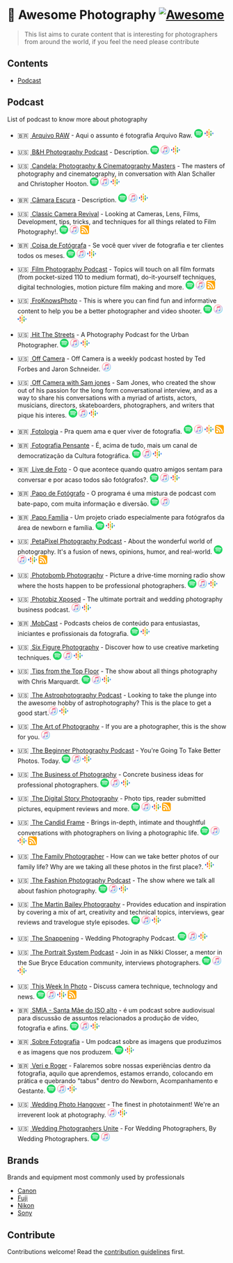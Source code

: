 # 📸 Awesome Photography [![Awesome](https://awesome.re/badge.svg)](https://awesome.re)

> This list aims to curate content that is interesting for photographers from around the world, if you feel the need please contribute

## Contents

- [Podcast](#podcast)

## Podcast

List of podcast to know more about photography

- 🇧🇷&nbsp;[&nbsp;Arquivo RAW](https://open.spotify.com/show/42E257grORV7pQ38ekjXv1?si=82gU6UVESyaQ8gnBSyukzg) - Aqui o assunto é fotografia
Arquivo Raw. [<img src="media/podcasts/spotify.svg" height="20px"/>](https://open.spotify.com/show/42E257grORV7pQ38ekjXv1?si=82gU6UVESyaQ8gnBSyukzg)
[<img src="media/podcasts/google-podcasts.svg" height="20px"/>](https://podcasts.google.com/feed/aHR0cHM6Ly9hbmNob3IuZm0vcy9iOGIxOTc4L3BvZGNhc3QvcnNz)

- 🇺🇸&nbsp;[&nbsp;B&H Photography Podcast](https://bhphotopodcast.libsyn.com) - Description. [<img src="media/podcasts/spotify.svg" height="20px"/>](https://open.spotify.com/show/43OiRsweLEpNeBOW7xLFNJ)
[<img src="media/podcasts/itunes.svg" height="20px"/>](https://podcasts.apple.com/us/podcast/b-h-photography-podcast/id1052860428)
[<img src="media/podcasts/google-podcasts.svg" height="20px"/>](https://podcasts.google.com/feed/aHR0cDovL2JocGhvdG9wb2RjYXN0LmxpYnN5bi5jb20vcnNz)

- 🇺🇸&nbsp;[&nbsp;Candela: Photography & Cinematography Masters](https://candela.podbean.com/) - The masters of photography and cinematography, in conversation with Alan Schaller and Christopher Hooton. [<img src="media/podcasts/spotify.svg" height="20px"/>](https://open.spotify.com/show/3gIyo6EfgDuJpfEOa8rkLg)
[<img src="media/podcasts/itunes.svg" height="20px"/>](https://podcasts.apple.com/gb/podcast/candela-photography-cinematography-masters/id1496526751)
[<img src="media/podcasts/google-podcasts.svg" height="20px"/>](https://podcasts.google.com/feed/aHR0cHM6Ly9mZWVkLnBvZGJlYW4uY29tL2NhbmRlbGEvZmVlZC54bWw?sa=X&ved=0CAMQ4aUDahcKEwjA_LaEp7ntAhUAAAAAHQAAAAAQAg)

- 🇧🇷&nbsp;[&nbsp;Câmara Escura](https://www.spreaker.com/show/camara-escura) - Description. [<img src="media/podcasts/spotify.svg" height="20px"/>](https://open.spotify.com/show/6r7D7UA8VGyOUDOK2Ttjms)
[<img src="media/podcasts/itunes.svg" height="20px"/>](https://podcasts.apple.com/us/podcast/c%C3%A2mara-escura/id1494764398?uo=4)
[<img src="media/podcasts/google-podcasts.svg" height="20px"/>](https://podcasts.google.com/feed/aHR0cHM6Ly93d3cuc3ByZWFrZXIuY29tL3Nob3cvNDIzMjUyNi9lcGlzb2Rlcy9mZWVk)

- 🇺🇸&nbsp;[&nbsp;Classic Camera Revival](https://classiccamerarevival.podbean.com) - Looking at Cameras, Lens, Films, Development, tips, tricks, and techniques for all things related to Film Photography!. [<img src="media/podcasts/spotify.svg" height="20px"/>](https://open.spotify.com/show/3OfeYxTkeFB8mD7QH9Me2n)
[<img src="media/podcasts/itunes.svg" height="20px"/>](https://podcasts.apple.com/us/podcast/classic-camera-revival/id963593864)
[<img src="media/podcasts/rss.svg" height="20px"/>](https://feed.podbean.com/classiccamerarevival/feed.xml)

- 🇧🇷&nbsp;[&nbsp;Coisa de Fotógrafa](https://coisadefotografa.com/coisa-de-fotografa-podcast/) - Se você quer viver de fotografia e ter clientes todos os meses. [<img src="media/podcasts/spotify.svg" height="20px"/>](https://open.spotify.com/show/0LLgKMLQTGyhqdBcHybBrn)
[<img src="media/podcasts/itunes.svg" height="20px"/>](https://podcasts.apple.com/br/podcast/coisa-fot%C3%B3grafa-podcast-fotografia-carreira-e-felicidade/id1277722183)
[<img src="media/podcasts/google-podcasts.svg" height="20px"/>](https://podcasts.google.com/feed/aHR0cDovL2ZlZWRzLnNvdW5kY2xvdWQuY29tL3VzZXJzL3NvdW5kY2xvdWQ6dXNlcnM6MjE5ODQ2NDAwL3NvdW5kcy5yc3M?sa=X&ved=0CAMQ4aUDahcKEwiA-an-nrntAhUAAAAAHQAAAAAQAQ)

- 🇺🇸&nbsp;[&nbsp;Film Photography Podcast](https://filmphotographypodcast.podbean.com/) - Topics will touch on all film formats (from pocket-sized 110 to medium format), do-it-yourself techniques, digital technologies, motion picture film making and more. [<img src="media/podcasts/spotify.svg" height="20px"/>](https://open.spotify.com/show/4HbBsJn8U1YVlzeXZRzMbQ)
[<img src="media/podcasts/itunes.svg" height="20px"/>](https://podcasts.apple.com/us/podcast/film-photography-podcast/id911802605)
[<img src="media/podcasts/rss.svg" height="20px"/>](https://feed.podbean.com/filmphotographypodcast/feed.xml)

- 🇺🇸&nbsp;[&nbsp;FroKnowsPhoto](https://froknowsphoto.com/podcast/) - This is where you can find fun and informative content to help you be a better photographer and video shooter. [<img src="media/podcasts/spotify.svg" height="20px"/>](https://open.spotify.com/show/0XS60Ft2IW9EY2VR7Frnyi)
[<img src="media/podcasts/itunes.svg" height="20px"/>](https://podcasts.apple.com/us/podcast/froknowsphoto-photography-podcasts/id552106359)
[<img src="media/podcasts/google-podcasts.svg" height="20px"/>](https://podcasts.google.com/feed/aHR0cHM6Ly9mcm9rbm93c3Bob3RvLmxpYnN5bi5jb20vcnNz?sa=X&ved=0CAMQ4aUDahcKEwjgr4_0jbjtAhUAAAAAHQAAAAAQAg)

- 🇺🇸&nbsp;[&nbsp;Hit The Streets](https://valeriejardinphotography.com/podcast) - A Photography Podcast for the Urban Photographer. [<img src="media/podcasts/spotify.svg" height="20px"/>](https://open.spotify.com/show/41q6ePgHjspCiSnmXaMoWD)
[<img src="media/podcasts/itunes.svg" height="20px"/>](https://podcasts.apple.com/us/podcast/hit-the-streets-with-valerie-jardin/id1155913704)
[<img src="media/podcasts/google-podcasts.svg" height="20px"/>](https://podcasts.google.com/feed/aHR0cHM6Ly92YWxlcmllamFyZGlucGhvdG9ncmFwaHkubGlic3luLmNvbS9yc3M?sa=X&ved=0CAMQ4aUDahcKEwi457eXlbjtAhUAAAAAHQAAAAAQAQ&hl=pt-BR)

- 🇺🇸&nbsp;[&nbsp;Off Camera](https://theartofphotography.tv/off-camera) - Off Camera is a weekly podcast hosted by Ted Forbes and Jaron Schneider. [<img src="media/podcasts/itunes.svg" height="20px"/>](https://podcasts.apple.com/us/podcast/the-art-of-photography-off-camera/id1444478597)

- 🇺🇸&nbsp;[&nbsp;Off Camera with Sam jones](https://offcamera.com/) - Sam Jones, who created the show out of his passion for the long form conversational interview, and as a way to share his conversations with a myriad of artists, actors, musicians, directors, skateboarders, photographers, and writers that pique his interes. [<img src="media/podcasts/spotify.svg" height="20px"/>](https://open.spotify.com/show/2CSc5dtEcAnELQIDgAD8gZ)
[<img src="media/podcasts/itunes.svg" height="20px"/>](https://podcasts.apple.com/us/podcast/off-camera-with-sam-jones/id642483864)
[<img src="media/podcasts/google-podcasts.svg" height="20px"/>](https://podcasts.google.com/feed/aHR0cHM6Ly9mZWVkcy5zaW1wbGVjYXN0LmNvbS9pa0gzdDVyeA?sa=X&ved=0CAMQ4aUDahcKEwioiYXwkLjtAhUAAAAAHQAAAAAQAg)

- 🇧🇷&nbsp;[&nbsp;Fotologia](https://www.fotologia.net/podcast/) - Pra quem ama e quer viver de fotografia. [<img src="media/podcasts/spotify.svg" height="20px"/>](https://open.spotify.com/show/2ZzCIVTOL2KnOGBXxYWpft)
[<img src="media/podcasts/itunes.svg" height="20px"/>](https://podcasts.apple.com/br/podcast/fotologia-podcast/id1058461825)
[<img src="media/podcasts/google-podcasts.svg" height="20px"/>](https://podcasts.google.com/feed/aHR0cHM6Ly9hbmNob3IuZm0vcy83Nzk1NzNjL3BvZGNhc3QvcnNz?sa=X&ved=0CAMQ4aUDahcKEwj4pPaWobjtAhUAAAAAHQAAAAAQAQ)
[<img src="media/podcasts/rss.svg" height="20px"/>](https://www.fotologia.net/podcast/feed/)

- 🇧🇷&nbsp;[&nbsp;Fotografia Pensante](https://omicronfotografia.com.br/blog/tags/podcast-de-fotografia) - É, acima de tudo, mais um canal de democratização da Cultura fotográfica. [<img src="media/podcasts/spotify.svg" height="20px"/>](https://open.spotify.com/show/6Kqv1PpN2lowCQclSQ8gC8)
[<img src="media/podcasts/itunes.svg" height="20px"/>](https://podcasts.apple.com/br/podcast/fotografia-pensante/id1381742635)
[<img src="media/podcasts/google-podcasts.svg" height="20px"/>](https://podcasts.google.com/feed/aHR0cHM6Ly93d3cuc3ByZWFrZXIuY29tL3Nob3cvMjkzNDYyMy9lcGlzb2Rlcy9mZWVk?sa=X&ved=0CAMQ4aUDahcKEwj49IfMmrntAhUAAAAAHQAAAAAQAQ)

- 🇧🇷&nbsp;[&nbsp;Live de Foto](https://anchor.fm/livedefoto) - O que acontece quando quatro amigos sentam para conversar e por acaso todos são fotógrafos?. [<img src="media/podcasts/spotify.svg" height="20px"/>](https://open.spotify.com/show/3blBb4deSK1wCvW4Oh2BRv)
[<img src="media/podcasts/itunes.svg" height="20px"/>](https://podcasts.apple.com/br/podcast/live-de-foto/id1511902665)
[<img src="media/podcasts/google-podcasts.svg" height="20px"/>](https://podcasts.google.com/feed/aHR0cHM6Ly9hbmNob3IuZm0vcy8xZjI4MDA0MC9wb2RjYXN0L3Jzcw?sa=X&ved=0CAMQ4aUDahcKEwiw44T_orntAhUAAAAAHQAAAAAQAQ)

- 🇧🇷&nbsp;[&nbsp;Papo de Fotógrafo](https://www.papodefotografo.com.br/podcasts/) - O programa é uma mistura de podcast com bate-papo, com muita informação e diversão. [<img src="media/podcasts/spotify.svg" height="20px"/>](https://open.spotify.com/show/6bUYyv4ujk536VWSlcHYXJ)
[<img src="media/podcasts/itunes.svg" height="20px"/>](https://podcasts.apple.com/br/podcast/papo-de-fot%C3%B3grafo/id693654467?l=en?l=en)

- 🇧🇷&nbsp;[&nbsp;Papo Família](https://www.papodefotografo.com.br/podcasts/papo-familia/) - Um projeto criado especialmente para fotógrafos da área de newborn e família. [<img src="media/podcasts/spotify.svg" height="20px"/>](https://open.spotify.com/show/3EddvQEYPRx52oOWrUrZqe)
[<img src="media/podcasts/google-podcasts.svg" height="20px"/>](https://podcasts.google.com/feed/aHR0cHM6Ly93d3cucGFwb2RlZm90b2dyYWZvLmNvbS5ici9wb2RjYXN0cy9wYXBvLWZhbWlsaWEvZmVlZC8)

- 🇺🇸&nbsp;[&nbsp;PetaPixel Photography Podcast](https://petapixel.com/podcast) - About the wonderful world of photography. It's a fusion of news, opinions, humor, and real-world. [<img src="media/podcasts/spotify.svg" height="20px"/>](https://open.spotify.com/show/5M2lPiYiRCvIk8em3i1htj)
[<img src="media/podcasts/itunes.svg" height="20px"/>](https://podcasts.apple.com/us/podcast/petapixel-photography-podcast/id1039751243)
[<img src="media/podcasts/google-podcasts.svg" height="20px"/>](https://podcasts.google.com/feed/aHR0cHM6Ly9wZXRhcGl4ZWwubGlic3luLmNvbS9yc3M)
[<img src="media/podcasts/rss.svg" height="20px"/>](https://petapixel.libsyn.com/rss)

- 🇺🇸&nbsp;[&nbsp;Photobomb Photography](http://www.photobombpodcast.com) - Picture a drive-time morning radio show where the hosts happen to be professional photographers. [<img src="media/podcasts/spotify.svg" height="20px"/>](https://open.spotify.com/show/0XrdmsFyA9uytE4Q21vwCG)
[<img src="media/podcasts/itunes.svg" height="20px"/>](https://podcasts.apple.com/us/podcast/photobomb-photography-podcast/id959301807)
[<img src="media/podcasts/google-podcasts.svg" height="20px"/>](https://podcasts.google.com/feed/aHR0cHM6Ly93d3cuYnV6enNwcm91dC5jb20vMzc0MTYucnNz?sa=X&ved=0CAMQ4aUDahcKEwjYj7fMkbjtAhUAAAAAHQAAAAAQAQ)

- 🇺🇸&nbsp;[&nbsp;Photobiz Xposed](https://photobizx.com/interviews/) - The ultimate portrait and wedding photography business podcast.
[<img src="media/podcasts/itunes.svg" height="20px"/>](https://podcasts.apple.com/au/podcast/photobizx-ultimate-portrait-wedding-photography-business/id620299393)
[<img src="media/podcasts/google-podcasts.svg" height="20px"/>](https://podcasts.google.com/feed/aHR0cDovL3Bob3RvYml6eC5jb20vZmVlZC8?sa=X&ved=0CAMQ4aUDahcKEwiguJm4lLjtAhUAAAAAHQAAAAAQAQ)

- 🇧🇷&nbsp;[&nbsp;MobCast](https://linklist.bio/mobgrafando) - Podcasts cheios de conteúdo para entusiastas, iniciantes e profissionais da fotografia. [<img src="media/podcasts/spotify.svg" height="20px"/>](https://open.spotify.com/show/2H1hiWa4f0yV4tevNtXQMY)
[<img src="media/podcasts/google-podcasts.svg" height="20px"/>](https://podcasts.google.com/feed/aHR0cHM6Ly9hbmNob3IuZm0vcy82ODRkNGI0L3BvZGNhc3QvcnNz)

- 🇺🇸&nbsp;[&nbsp;Six Figure Photography](https://www.sixfigurephotography.com/) - Discover how to use creative marketing techniques. [<img src="media/podcasts/spotify.svg" height="20px"/>](https://open.spotify.com/show/0jq429uUACvb9OIVeWfyTw)
[<img src="media/podcasts/itunes.svg" height="20px"/>](https://podcasts.apple.com/us/podcast/the-six-figure-photography-podcast-with-ben-hartley/id1040370097)
[<img src="media/podcasts/google-podcasts.svg" height="20px"/>](https://podcasts.google.com/feed/aHR0cHM6Ly93d3cuc2l4ZmlndXJlcGhvdG9ncmFwaHkuY29tL2ZlZWQvcG9kY2FzdC8?sa=X&ved=0CAMQ4aUDahcKEwiAzoKzjbjtAhUAAAAAHQAAAAAQAg)

- 🇺🇸&nbsp;[&nbsp;Tips from the Top Floor](https://tipsfromthetopfloor.com) - The show about all things photography with Chris Marquardt. [<img src="media/podcasts/spotify.svg" height="20px"/>](https://open.spotify.com/show/1vyTJF6TGPu9xO3CcN6Vcq)
[<img src="media/podcasts/itunes.svg" height="20px"/>](https://podcasts.apple.com/us/podcast/photography-tips-from-the-top-floor/id73329429)
[<img src="media/podcasts/google-podcasts.svg" height="20px"/>](https://podcasts.google.com/feed/aHR0cHM6Ly90aXBzZnJvbXRoZXRvcGZsb29yLmNvbS9mZWVkLw?sa=X&ved=0CAMQ4aUDahcKEwjA7f22krjtAhUAAAAAHQAAAAAQAQ)

- 🇺🇸&nbsp;[&nbsp;The Astrophotography Podcast](https://soundcloud.com/user-875470605) - Looking to take the plunge into the awesome hobby of astrophotography? This is the place to get a good start.[<img src="media/podcasts/itunes.svg" height="20px"/>](https://podcasts.apple.com/us/podcast/the-astrophotography-podcast/id1281143290)
[<img src="media/podcasts/google-podcasts.svg" height="20px"/>](https://podcasts.google.com/feed/aHR0cHM6Ly9mZWVkcy5zb3VuZGNsb3VkLmNvbS91c2Vycy9zb3VuZGNsb3VkOnVzZXJzOjMyOTUyNTA4MC9zb3VuZHMucnNz?sa=X&ved=0CAMQ4aUDahcKEwiI4fm1l7jtAhUAAAAAHQAAAAAQAQ)

- 🇺🇸&nbsp;[&nbsp;The Art of Photography](https://theartofphotography.tv) - If you are a photographer, this is the show for you. [<img src="media/podcasts/itunes.svg" height="20px"/>](https://podcasts.apple.com/us/podcast/the-art-of-photography/id294540619)

- 🇺🇸&nbsp;[&nbsp;The Beginner Photography Podcast](https://www.beginnerphotographypodcast.com) - You're Going To Take Better Photos. Today. [<img src="media/podcasts/spotify.svg" height="20px"/>](https://open.spotify.com/show/20y4iFM6VK4UHjUEKJvcNA)
[<img src="media/podcasts/itunes.svg" height="20px"/>](https://podcasts.apple.com/us/podcast/the-beginner-photography-podcast/id1076629098)
[<img src="media/podcasts/google-podcasts.svg" height="20px"/>](https://podcasts.google.com/feed/aHR0cDovL2JlZ2lubmVycGhvdG9ncmFwaHlwb2RjYXN0LmxpYnN5bi5jb20vcnNz?sa=X&ved=0CAMQ4aUDahcKEwjIsZ60k7jtAhUAAAAAHQAAAAAQAg)

- 🇺🇸&nbsp;[&nbsp;The Business of Photography](https://getsproutstudio.com/community/business-of-photography-podcast/) - Concrete business ideas for professional photographers. [<img src="media/podcasts/spotify.svg" height="20px"/>](https://open.spotify.com/show/2hNspVTD7IQLxOwEbDSdv0)
[<img src="media/podcasts/itunes.svg" height="20px"/>](https://podcasts.apple.com/podcast/business-photography-sprouting-photographer-podcast/id844136560)
[<img src="media/podcasts/google-podcasts.svg" height="20px"/>](https://podcasts.google.com/feed/aHR0cHM6Ly9nZXRzcHJvdXRzdHVkaW8uY29tL2ZlZWQvcG9kY2FzdC8)

- 🇺🇸&nbsp;[&nbsp;The Digital Story Photography](https://thedigitalstory.com/podcasts/latest/) - Photo tips, reader submitted pictures, equipment reviews and more. [<img src="media/podcasts/spotify.svg" height="20px"/>](https://open.spotify.com/show/6C7hUeiu4saRszbKzJgOW2)
[<img src="media/podcasts/itunes.svg" height="20px"/>](https://podcasts.apple.com/us/podcast/the-digital-story-photography-podcast/id81837345)
[<img src="media/podcasts/google-podcasts.svg" height="20px"/>](https://podcasts.google.com/feed/aHR0cDovL3d3dy50aGVkaWdpdGFsc3RvcnkuY29tL2ZlZWQvcG9kY2FzdC54bWw?sa=X&ved=0CAMQ4aUDahcKEwjo0aq3jLjtAhUAAAAAHQAAAAAQAQ)
[<img src="media/podcasts/rss.svg" height="20px"/>](https://thedigitalstory.com/feed/rss.xml)

- 🇺🇸&nbsp;[&nbsp;The Candid Frame](https://www.ibarionex.net/thecandidframe) - Brings in-depth, intimate and thoughtful conversations with photographers on living a photographic life. [<img src="media/podcasts/spotify.svg" height="20px"/>](https://open.spotify.com/show/2WiuIilqvFukFTpV86c8ds)
[<img src="media/podcasts/itunes.svg" height="20px"/>](https://podcasts.apple.com/us/podcast/the-candid-frame-conversations-on-photography/id127842171?mt=2&app=podcast)
[<img src="media/podcasts/google-podcasts.svg" height="20px"/>](https://podcasts.google.com/feed/aHR0cDovL3RoZWNhbmRpZGZyYW1lLmxpYnN5bi5jb20vcnNz?sa=X&ved=0CAMQ4aUDahcKEwjA75y79rftAhUAAAAAHQAAAAAQAg&hl=pt-BR)
[<img src="media/podcasts/rss.svg" height="20px"/>](https://thecandidframe.libsyn.com/rss)

- 🇺🇸&nbsp;[&nbsp;The Family Photographer](https://thefamilyphotographer.net/) - How can we take better photos of our family life? Why are we taking all these photos in the first place?. [<img src="media/podcasts/google-podcasts.svg" height="20px"/>](https://podcasts.google.com/feed/aHR0cHM6Ly90aGVmYW1pbHlwaG90b2dyYXBoZXIubGlic3luLmNvbS9yc3M?sa=X&ved=0CAMQ4aUDahcKEwiY__nSnbjtAhUAAAAAHQAAAAAQAQ)

- 🇺🇸&nbsp;[&nbsp;The Fashion Photography Podcast](http://photographypodcast.net) -  The show where we talk all about fashion photography. [<img src="media/podcasts/spotify.svg" height="20px"/>](https://open.spotify.com/show/3FIIkOhe00WGwDrHMxqiHv)
[<img src="media/podcasts/itunes.svg" height="20px"/>](https://podcasts.apple.com/us/podcast/the-fashion-photography-podcast/id1089367484)
[<img src="media/podcasts/google-podcasts.svg" height="20px"/>](https://podcasts.google.com/feed/aHR0cDovL3Bob3RvZ3JhcGh5cG9kY2FzdC5uZXQvZmVlZC9wb2RjYXN0?sa=X&ved=0CAMQ4aUDahcKEwjYo8CEnrjtAhUAAAAAHQAAAAAQAQ)

- 🇺🇸&nbsp;[&nbsp;The Martin Bailey Photography](https://martinbaileyphotography.com/podcasts) - Provides education and inspiration by covering a mix of art, creativity and technical topics, interviews, gear reviews and travelogue style episodes. [<img src="media/podcasts/spotify.svg" height="20px"/>](https://open.spotify.com/show/2IwrAgnzRKHM85ry4KgLEq)
[<img src="media/podcasts/itunes.svg" height="20px"/>](https://podcasts.apple.com/us/podcast/the-martin-bailey-photography-podcast/id79677184)
[<img src="media/podcasts/google-podcasts.svg" height="20px"/>](https://podcasts.google.com/feed/aHR0cHM6Ly9tYXJ0aW5iYWlsZXlwaG90b2dyYXBoeS5jb20vcG9kY2FzdC5waHA?sa=X&ved=0CAMQ4aUDahcKEwjwtezajrjtAhUAAAAAHQAAAAAQAQ)

- 🇺🇸&nbsp;[&nbsp;The Snappening](https://www.thesnappening.net) - Wedding Photography Podcast. [<img src="media/podcasts/spotify.svg" height="20px"/>](https://open.spotify.com/show/5XANAW1bBYXYFiIKaYA1yo)
[<img src="media/podcasts/itunes.svg" height="20px"/>](https://podcasts.apple.com/au/podcast/the-snappening-wedding-photography-podcast/id1171339231)
[<img src="media/podcasts/google-podcasts.svg" height="20px"/>](https://podcasts.google.com/feed/aHR0cHM6Ly93d3cuYnV6enNwcm91dC5jb20vNjcxNTUucnNz?sa=X&ved=0CAMQ4aUDahcKEwiY--zNl7jtAhUAAAAAHQAAAAAQAQ)

- 🇺🇸&nbsp;[&nbsp;The Portrait System Podcast](https://suebryceeducation.com/podcast) - Join in as Nikki Closser, a mentor in the Sue Bryce Education community, interviews photographers. [<img src="media/podcasts/spotify.svg" height="20px"/>](https://open.spotify.com/show/5VFoXCp4zAvL3wkst2drRc?si=V-0YnKDTTPa70ocumw0cKA)
[<img src="media/podcasts/itunes.svg" height="20px"/>](https://podcasts.apple.com/us/podcast/the-portrait-system-podcast/id1496288925)
[<img src="media/podcasts/google-podcasts.svg" height="20px"/>](https://podcasts.google.com/feed/aHR0cHM6Ly9yc3MuYXJ0MTkuY29tL3RoZS1wb3J0cmFpdC1zeXN0ZW0tcG9kY2FzdA==)

- 🇺🇸&nbsp;[&nbsp;This Week In Photo](https://thisweekinphoto.com/category/twip-episodes) - Discuss camera technique, technology and news. [<img src="media/podcasts/spotify.svg" height="20px"/>](https://open.spotify.com/show/5RsIjLUbpLozQKu4pxDkGN)
[<img src="media/podcasts/itunes.svg" height="20px"/>](https://podcasts.apple.com/us/podcast/this-week-in-photo-twip/id989649712)
[<img src="media/podcasts/google-podcasts.svg" height="20px"/>](https://podcasts.google.com/feed/aHR0cHM6Ly9mZWVkcy5wb2RjYXN0bWlycm9yLmNvbS90d2lw)
[<img src="media/podcasts/rss.svg" height="20px"/>](https://feeds.podcastmirror.com/twip)

- 🇧🇷&nbsp;[&nbsp;SMIA - Santa Mãe do ISO alto](https://santamaedoisoalto.com.br) - é um podcast sobre audiovisual para discussão de assuntos relacionados a produção de vídeo, fotografia e afins. [<img src="media/podcasts/spotify.svg" height="20px"/>](https://open.spotify.com/show/083cWx3rEwphuzEjn1SxBn?si=bxrCOqSiRsusaWXphVKg5w)
[<img src="media/podcasts/itunes.svg" height="20px"/>](https://podcasts.apple.com/br/podcast/santa-m%C3%A3e-do-iso-alto/id1402028105)
[<img src="media/podcasts/google-podcasts.svg" height="20px"/>](https://podcasts.google.com/feed/aHR0cDovL2ZlZWRzLmZlZWRidXJuZXIuY29tL3NhbnRhbWFlZG9pc29hbHRv?sa=X&ved=2ahUKEwj5lqXFzPPrAhUSuFkKHWU2DLQQ9sEGegQIARAF)

- 🇧🇷&nbsp;[&nbsp;Sobre Fotografia](https://iradex.net/categorias/podcasts/sobre-fotografia/) - Um podcast sobre as imagens que produzimos e as imagens que nos produzem. [<img src="media/podcasts/spotify.svg" height="20px"/>](https://open.spotify.com/show/0w24JkcYRSVyqSVx55CrtX)
[<img src="media/podcasts/google-podcasts.svg" height="20px"/>](https://podcasts.google.com/feed/aHR0cDovL2lyYWRleC5jb20uYnIvc29icmVmb3RvZ3JhZmlhL2ZlZWQueG1s?sa=X&ved=0CAMQ4aUDahcKEwiw7-fLmrntAhUAAAAAHQAAAAAQAQ)

- 🇧🇷&nbsp;[&nbsp;Veri e Roger](https://www.verieroger.com.br/podcast/) - Falaremos sobre nossas experiências dentro da fotografia, aquilo que aprendemos, estamos errando, colocando em prática e quebrando "tabus" dentro do Newborn, Acompanhamento e Gestante. [<img src="media/podcasts/spotify.svg" height="20px"/>](https://open.spotify.com/show/5loxxqWjaoFD09urzJBoxn)
[<img src="media/podcasts/itunes.svg" height="20px"/>](https://podcasts.apple.com/ca/podcast/veri-e-roger-fotografia/id1497031935)
[<img src="media/podcasts/google-podcasts.svg" height="20px"/>](https://podcasts.google.com/feed/aHR0cHM6Ly9hbmNob3IuZm0vcy8xMzJlYmMwYy9wb2RjYXN0L3Jzcw==)

- 🇺🇸&nbsp;[&nbsp;Wedding Photo Hangover](https://weddinghangover.com/) - The finest in phototainment! We're an irreverent look at photography. [<img src="media/podcasts/itunes.svg" height="20px"/>](https://podcasts.apple.com/us/podcast/wedding-photo-hangover/id1273248325)
[<img src="media/podcasts/google-podcasts.svg" height="20px"/>](https://podcasts.google.com/feed/aHR0cHM6Ly9hbmNob3IuZm0vcy81NjYwMjg4L3BvZGNhc3QvcnNz)

- 🇺🇸&nbsp;[&nbsp;Wedding Photographers Unite](http://www.weddingphotographersunite.com/) - For Wedding Photographers, By Wedding Photographers. [<img src="media/podcasts/spotify.svg" height="20px"/>](https://open.spotify.com/show/2afhSuL5u7e1Qcby3Budql)
[<img src="media/podcasts/itunes.svg" height="20px"/>](https://podcasts.apple.com/us/podcast/wedding-photographers-unite/id960951017)

<!-- - 🇧🇷&nbsp;[&nbsp;Template Podcast](https://example) - Description. [<img src="media/podcasts/spotify.svg" height="20px"/>](https://open.spotify.com)
[<img src="media/podcasts/itunes.svg" height="20px"/>](https://podcasts.apple.com)
[<img src="media/podcasts/google-podcasts.svg" height="20px"/>](https://podcasts.google.com)
[<img src="media/podcasts/rss.svg" height="20px"/>](https://rss.com) -->

## Brands

Brands and equipment most commonly used by professionals

- [Canon](https://global.canon/en)
- [Fuji](https://www.fujifilm.com/products/digital_cameras)
- [Nikon](https://www.nikon.com)
- [Sony](https://www.sony.com/electronics/cameras)

## Contribute

Contributions welcome! Read the [contribution guidelines](contributing.md) first.
